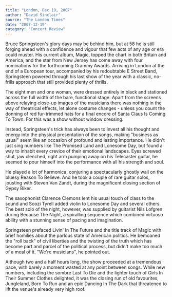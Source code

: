 ```yaml
---
title: "London, Dec 19, 2007"
author: "David Sinclair"
source: "The London Times"
date: "2007-12-19"
category: "Concert Review"
---
```


Bruce Springsteen's glory days may be behind him, but at 58 he is still forging ahead with a confidence and vigour that few acts of any age or era could muster. His current album, Magic, topped the chart in both Britain and America, and the star from New Jersey has come away with four nominations for the forthcoming Grammy Awards. Arriving in London at the end of a European tour, accompanied by his redoubtable E Street Band, Springsteen powered through his last show of the year with a classic, no-frills approach that still provided plenty of thrills.

The eight men and one woman, were dressed entirely in black and stationed across the full width of the bare, functional stage. Apart from the screens above relaying close-up images of the musicians there was nothing in the way of theatrical effects, let alone costume changes - unless you count the donning of red fur-trimmed hats for a final encore of Santa Claus Is Coming To Town. For this was a show without window dressing.

Instead, Springsteen's trick has always been to invest all his thought and energy into the physical presentation of the songs, making "business as usual" seem like an occasion of profound and lasting importance. He didn't just sing numbers like The Promised Land and Lonesome Day, but found a way to inhabit every crevice of their emotional landscapes. Eyes screwed shut, jaw clenched, right arm pumping away on his Telecaster guitar, he seemed to pour himself into the performance with all his strength and soul.

He played a lot of harmonica, conjuring a spectacularly ghostly wail on the bluesy Reason To Believe. And he took a couple of rare guitar solos, jousting with Steven Van Zandt, during the magnificent closing section of Gypsy Biker.

The saxophonist Clarence Clemons lent his usual touch of class to the sound and Soozi Tyrell added violin to Lonesome Day and several others. The best solo of the night, however, was supplied by guitarist Nils Lofgren during Because The Night, a spiralling sequence which combined virtuoso ability with a stunning sense of pacing and imagination.

Springsteen prefaced Livin' In The Future and the title track of Magic with brief homilies about the parlous state of American politics. He bemoaned the "roll back" of civil liberties and the twisting of the truth which has become part and parcel of the political process, but didn't make too much of a meal of it. "We're musicians", he pointed out.

Although two and a half hours long, the show proceeded at a tremendous pace, with barely a moment wasted at any point between songs. While new numbers, including the sombre Last To Die and the lighter touch of Girls In Their Summer Clothes delighted, it was the closing run of old favourites, Jungleland, Born To Run and an epic Dancing In The Dark that threatened to lift the venue's already very high roof.
